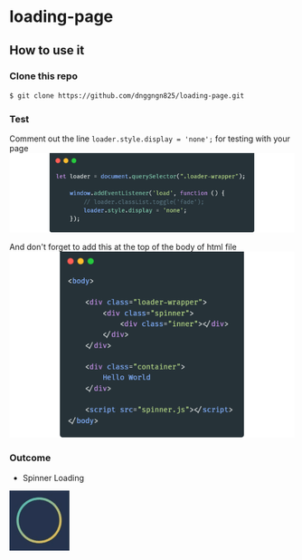 # loading-page

## How to use it
### Clone this repo

```bash
$ git clone https://github.com/dnggngn825/loading-page.git
```

### Test
Comment out the line ```loader.style.display = 'none';``` for testing with your page
<img src="/spinner-loading/image/jsfile.png" width="600">

And don't forget to add this at the top of the body of html file
<img src="/spinner-loading/image/htmlfile.png" width="600">

### Outcome
- Spinner Loading


![Spinner Loading](/spinner-loading/image/outcome.gif)
